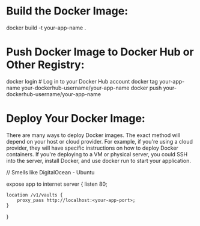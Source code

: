 # Build the Docker Image:
docker build -t your-app-name .

# Push Docker Image to Docker Hub or Other Registry:
docker login  # Log in to your Docker Hub account
docker tag your-app-name your-dockerhub-username/your-app-name
docker push your-dockerhub-username/your-app-name

# Deploy Your Docker Image:
There are many ways to deploy Docker images. The exact method will depend on your host or cloud provider. For example, if you're using a cloud provider, they will have specific instructions on how to deploy Docker containers. If you're deploying to a VM or physical server, you could SSH into the server, install Docker, and use docker run to start your application.

// Smells like DigitalOcean - Ubuntu


expose app to internet
server {
    listen 80;

    location /v1/vaults {
        proxy_pass http://localhost:<your-app-port>;
    }
}